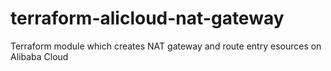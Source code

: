 # terraform-alicloud-nat-gateway
Terraform module which creates NAT gateway and route entry esources on Alibaba Cloud
